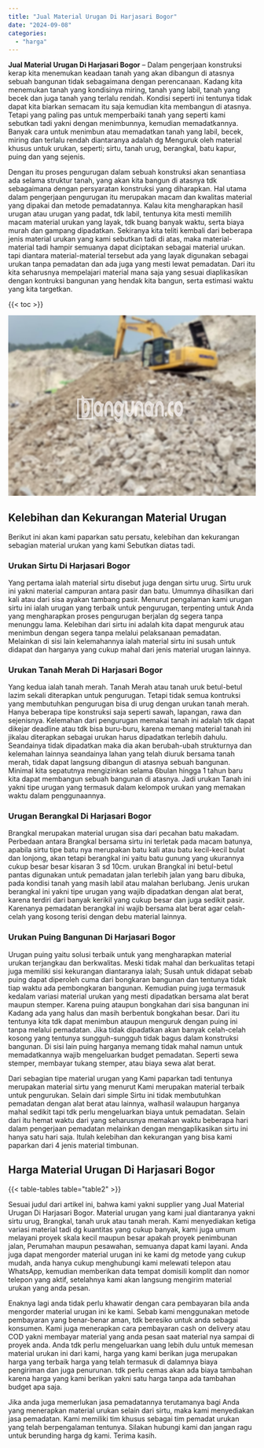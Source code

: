 ```yaml
---
title: "Jual Material Urugan Di Harjasari Bogor"
date: "2024-09-08"
categories: 
  - "harga"
---
```


**Jual Material Urugan Di Harjasari Bogor** – Dalam pengerjaan konstruksi kerap kita menemukan keadaan tanah yang akan dibangun di atasnya sebuah bangunan tidak sebagaimana dengan perencanaan. Kadang kita menemukan tanah yang kondisinya miring, tanah yang labil, tanah yang becek dan juga tanah yang terlalu rendah. Kondisi seperti ini tentunya tidak dapat kita biarkan semacam itu saja kemudian kita membangun di atasnya. Tetapi yang paling pas untuk memperbaiki tanah yang seperti kami sebutkan tadi yakni dengan menimbunnya, kemudian memadatkannya. Banyak cara untuk menimbun atau memadatkan tanah yang labil, becek, miring dan terlalu rendah diantaranya adalah dg Menguruk oleh material khusus untuk urukan, seperti; sirtu, tanah urug, berangkal, batu kapur, puing dan yang sejenis.

Dengan itu proses pengurugan dalam sebuah konstruksi akan senantiasa ada selama struktur tanah, yang akan kita bangun di atasnya tdk sebagaimana dengan persyaratan konstruksi yang diharapkan. Hal utama dalam pengerjaan pengurugan itu merupakan macam dan kwalitas material yang dipakai dan metode pemadatannya. Kalau kita mengharapkan hasil urugan atau urugan yang padat, tdk labil, tentunya kita mesti memilih macam material urukan yang layak, tdk buang banyak waktu, serta biaya murah dan gampang dipadatkan. Sekiranya kita teliti kembali dari beberapa jenis material urukan yang kami sebutkan tadi di atas, maka material-material tadi hampir semuanya dapat diciptakan sebagai material urukan. tapi diantara material-material tersebut ada yang layak digunakan sebagai urukan tanpa pemadatan dan ada juga yang mesti lewat pemadatan. Dari itu kita seharusnya mempelajari material mana saja yang sesuai diaplikasikan dengan kontruksi bangunan yang hendak kita bangun, serta estimasi waktu yang kita targetkan.

{{< toc >}}

![Jual Material Urugan Di Harjasari Bogor](/images/jual-urugan-35.png)

## Kelebihan dan Kekurangan Material Urugan

Berikut ini akan kami paparkan satu persatu, kelebihan dan kekurangan sebagian material urukan yang kami Sebutkan diatas tadi.

### Urukan Sirtu Di Harjasari Bogor

Yang pertama ialah material sirtu disebut juga dengan sirtu urug. Sirtu uruk ini yakni material campuran antara pasir dan batu. Umumnya dihasilkan dari kali atau dari sisa ayakan tambang pasir. Menurut pengalaman kami urugan sirtu ini ialah urugan yang terbaik untuk pengurugan, terpenting untuk Anda yang mengharapkan proses pengurugan berjalan dg segera tanpa menunggu lama. Kelebihan dari sirtu ini adalah kita dapat menguruk atau menimbun dengan segera tanpa melalui pelaksanaan pemadatan. Melainkan di sisi lain kelemahannya ialah material sirtu ini susah untuk didapat dan harganya yang cukup mahal dari jenis material urugan lainnya.

### Urukan Tanah Merah Di Harjasari Bogor

Yang kedua ialah tanah merah. Tanah Merah atau tanah uruk betul-betul lazim sekali diterapkan untuk pengurugan. Tetapi tidak semua kontruksi yang membutuhkan pengurugan bisa di urug dengan urukan tanah merah. Hanya beberapa tipe konstruksi saja seperti sawah, lapangan, rawa dan sejenisnya. Kelemahan dari pengurugan memakai tanah ini adalah tdk dapat dikejar deadline atau tdk bisa buru-buru, karena memang material tanah ini jikalau diterapkan sebagai urukan harus dipadatkan terlebih dahulu. Seandainya tidak dipadatkan maka dia akan berubah-ubah strukturnya dan kelemahan lainnya seandainya lahan yang telah diuruk bersama tanah merah, tidak dapat langsung dibangun di atasnya sebuah bangunan. Minimal kita sepatutnya mengizinkan selama 6bulan hingga 1 tahun baru kita dapat membangun sebuah bangunan di atasnya. Jadi urukan Tanah ini yakni tipe urugan yang termasuk dalam kelompok urukan yang memakan waktu dalam penggunaannya.

### Urugan Berangkal Di Harjasari Bogor

Brangkal merupakan material urugan sisa dari pecahan batu makadam. Perbedaan antara Brangkal bersama sirtu ini terletak pada macam batunya, apabila sirtu tipe batu nya merupakan batu kali atau batu kecil-kecil bulat dan lonjong, akan tetapi berangkal ini yaitu batu gunung yang ukurannya cukup besar besar kisaran 3 sd 10cm. urukan Brangkal ini betul-betul pantas digunakan untuk pemadatan jalan terlebih jalan yang baru dibuka, pada kondisi tanah yang masih labil atau malahan berlubang. Jenis urukan berangkal ini yakni tipe urugan yang wajib dipadatkan dengan alat berat, karena terdiri dari banyak kerikil yang cukup besar dan juga sedikit pasir. Karenanya pemadatan berangkal ini wajib bersama alat berat agar celah-celah yang kosong terisi dengan debu material lainnya.

### Urukan Puing Bangunan Di Harjasari Bogor

Urugan puing yaitu solusi terbaik untuk yang mengharapkan material urukan terjangkau dan berkwalitas. Meski tidak mahal dan berkualitas tetapi juga memiliki sisi kekurangan diantaranya ialah; Susah untuk didapat sebab puing dapat diperoleh cuma dari bongkaran bangunan dan tentunya tidak tiap waktu ada pembongkaran bangunan. Kemudian puing juga termasuk kedalam variasi material urukan yang mesti dipadatkan bersama alat berat maupun stemper. Karena puing ataupun bongkahan dari sisa bangunan ini Kadang ada yang halus dan masih berbentuk bongkahan besar. Dari itu tentunya kita tdk dapat menimbun ataupun menguruk dengan puing ini tanpa melalui pemadatan. Jika tidak dipadatkan akan banyak celah-celah kosong yang tentunya sungguh-sungguh tidak bagus dalam konstruksi bangunan. Di sisi lain puing harganya memang tidak mahal namun untuk memadatkannya wajib mengeluarkan budget pemadatan. Seperti sewa stemper, membayar tukang stemper, atau biaya sewa alat berat.

Dari sebagian tipe material urugan yang Kami paparkan tadi tentunya merupakan material sirtu yang menurut Kami merupakan material terbaik untuk pengurukan. Selain dari simple Sirtu ini tidak membutuhkan pemadatan dengan alat berat atau lainnya, walhasil walaupun harganya mahal sedikit tapi tdk perlu mengeluarkan biaya untuk pemadatan. Selain dari itu hemat waktu dari yang seharusnya memakan waktu beberapa hari dalam pengerjaan pemadatan melainkan dengan mengaplikasikan sirtu ini hanya satu hari saja. Itulah kelebihan dan kekurangan yang bisa kami paparkan dari 4 jenis material timbunan.

## Harga Material Urugan Di Harjasari Bogor

{{< table-tables table="table2" >}}

Sesuai judul dari artikel ini, bahwa kami yakni supplier yang Jual Material Urugan Di Harjasari Bogor. Material urugan yang kami jual diantaranya yakni sirtu urug, Brangkal, tanah uruk atau tanah merah. Kami menyediakan ketiga variasi material tadi dg kuantitas yang cukup banyak, kami juga umum melayani proyek skala kecil maupun besar apakah proyek penimbunan jalan, Perumahan maupun pesawahan, semuanya dapat kami layani. Anda juga dapat mengorder material urugan ini ke kami dg metode yang cukup mudah, anda hanya cukup menghubungi kami melewati telepon atau WhatsApp, kemudian memberikan data tempat domisili komplit dan nomor telepon yang aktif, setelahnya kami akan langsung mengirim material urukan yang anda pesan.

Enaknya lagi anda tidak perlu khawatir dengan cara pembayaran bila anda mengorder material urugan ini ke kami. Sebab kami menggunakan metode pembayaran yang benar-benar aman, tdk beresiko untuk anda sebagai konsumen. Kami juga menerapkan cara pembayaran cash on delivery atau COD yakni membayar material yang anda pesan saat material nya sampai di proyek anda. Anda tdk perlu mengeluarkan uang lebih dulu untuk memesan material urukan ini dari kami, harga yang kami berikan juga merupakan harga yang terbaik harga yang telah termasuk di dalamnya biaya pengiriman dan juga penurunan. tdk perlu cemas akan ada biaya tambahan karena harga yang kami berikan yakni satu harga tanpa ada tambahan budget apa saja.

Jika anda juga memerlukan jasa pemadatannya terutamanya bagi Anda yang menerapkan material urukan selain dari sirtu, maka kami menyediakan jasa pemadatan. Kami memiliki tim khusus sebagai tim pemadat urukan yang telah berpengalaman tentunya. Silakan hubungi kami dan jangan ragu untuk berunding harga dg kami. Terima kasih.
